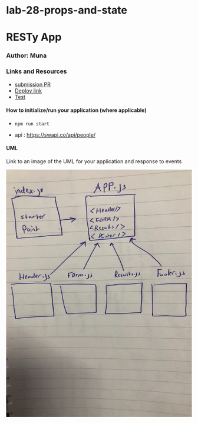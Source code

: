 # lab-28-props-and-state

# RESTy App


### Author: Muna 

### Links and Resources

- [submission PR](https://github.com/401-advanced-javascript-muna/lab-28-props-and-state/pull/2)
- [Deploy link](https://401-advanced-javascript-muna.github.io/lab-28-props-and-state/)
- [Test](https://github.com/401-advanced-javascript-muna/lab-28-props-and-state/actions)



#### How to initialize/run your application (where applicable)

-  `npm run start`

- api : https://swapi.co/api/people/



#### UML

Link to an image of the UML for your application and response to events

![](uml.jpg)


